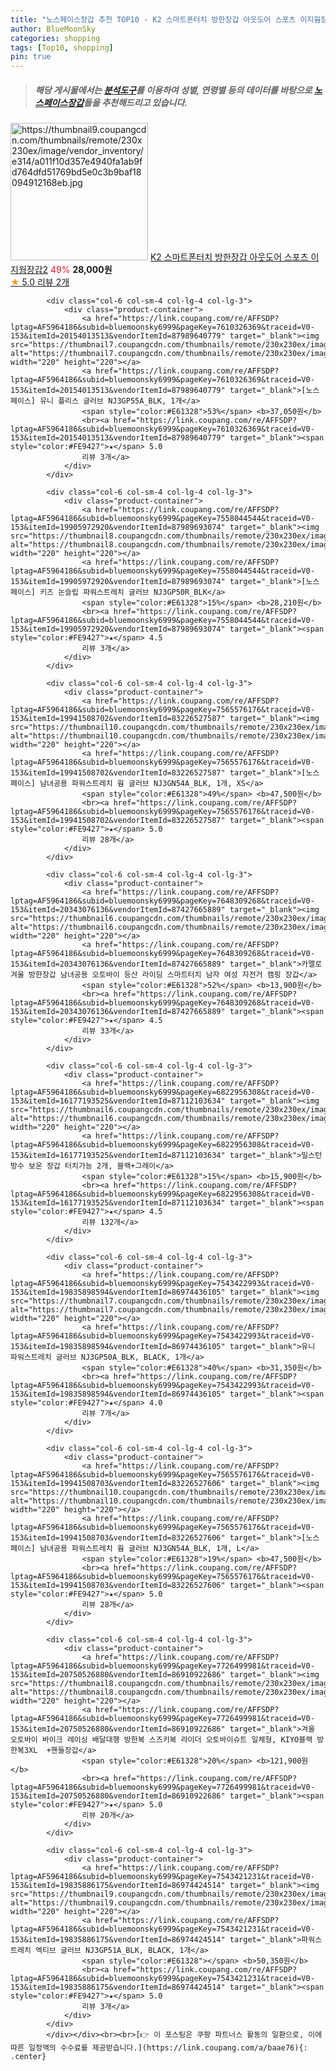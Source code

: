 ```yaml
---
title: "노스페이스장갑 추천 TOP10 - K2 스마트폰터치 방한장갑 아웃도어 스포츠 이지웜장갑2"
author: BlueMoonSky
categories: shopping
tags: [Top10, shopping]
pin: true
---
```


> ##### 해당 게시물에서는 [**분석도구**](https://itemscout.io/)를 이용하여 **성별**, **연령별** 등의 데이터를 바탕으로 [**노스페이스장갑**](https://link.coupang.com/a/baae76)들을 추천해드리고 있습니다.
<div class="container"><div class="row">
            <div class="col-6 col-sm-4 col-lg-4 col-lg-3">
                <div class="product-container">
                    <a href="https://link.coupang.com/re/AFFSDP?lptag=AF5964186&subid=bluemoonsky6999&pageKey=7710640471&traceid=V0-153&itemId=20668227412&vendorItemId=87361927505" target="_blank"><img src="https://thumbnail9.coupangcdn.com/thumbnails/remote/230x230ex/image/vendor_inventory/e314/a011f10d357e4940fa1ab9fd764dfd51769bd5e0c3b9baf18094912168eb.jpg" alt="https://thumbnail9.coupangcdn.com/thumbnails/remote/230x230ex/image/vendor_inventory/e314/a011f10d357e4940fa1ab9fd764dfd51769bd5e0c3b9baf18094912168eb.jpg" width="220" height="220"></a>
                    <a href="https://link.coupang.com/re/AFFSDP?lptag=AF5964186&subid=bluemoonsky6999&pageKey=7710640471&traceid=V0-153&itemId=20668227412&vendorItemId=87361927505" target="_blank">K2 스마트폰터치 방한장갑 아웃도어 스포츠 이지웜장갑2</a>
                    <span style="color:#E61328">49%</span> <b>28,000원</b>
                    <br><a href="https://link.coupang.com/re/AFFSDP?lptag=AF5964186&subid=bluemoonsky6999&pageKey=7710640471&traceid=V0-153&itemId=20668227412&vendorItemId=87361927505" target="_blank"><span style="color:#FE9427">★</span> 5.0
                    리뷰 2개</a>
                </div>
            </div>
            
            <div class="col-6 col-sm-4 col-lg-4 col-lg-3">
                <div class="product-container">
                    <a href="https://link.coupang.com/re/AFFSDP?lptag=AF5964186&subid=bluemoonsky6999&pageKey=7610326369&traceid=V0-153&itemId=20154013513&vendorItemId=87989640779" target="_blank"><img src="https://thumbnail7.coupangcdn.com/thumbnails/remote/230x230ex/image/vendor_inventory/dfc2/0e62a5ca1a89e7b3782b3ef19b6628a7f2045147bedee0f2e1cd6bb3a776.jpg" alt="https://thumbnail7.coupangcdn.com/thumbnails/remote/230x230ex/image/vendor_inventory/dfc2/0e62a5ca1a89e7b3782b3ef19b6628a7f2045147bedee0f2e1cd6bb3a776.jpg" width="220" height="220"></a>
                    <a href="https://link.coupang.com/re/AFFSDP?lptag=AF5964186&subid=bluemoonsky6999&pageKey=7610326369&traceid=V0-153&itemId=20154013513&vendorItemId=87989640779" target="_blank">[노스페이스] 유니 플리스 글러브 NJ3GP55A_BLK, 1개</a>
                    <span style="color:#E61328">53%</span> <b>37,050원</b>
                    <br><a href="https://link.coupang.com/re/AFFSDP?lptag=AF5964186&subid=bluemoonsky6999&pageKey=7610326369&traceid=V0-153&itemId=20154013513&vendorItemId=87989640779" target="_blank"><span style="color:#FE9427">★</span> 5.0
                    리뷰 3개</a>
                </div>
            </div>
            
            <div class="col-6 col-sm-4 col-lg-4 col-lg-3">
                <div class="product-container">
                    <a href="https://link.coupang.com/re/AFFSDP?lptag=AF5964186&subid=bluemoonsky6999&pageKey=7558044544&traceid=V0-153&itemId=19905972920&vendorItemId=87989693074" target="_blank"><img src="https://thumbnail8.coupangcdn.com/thumbnails/remote/230x230ex/image/vendor_inventory/b779/ca012c6771116a1dc402eef3a0c17cdce75f9a3f0cb706dc1afceeafdb57.jpg" alt="https://thumbnail8.coupangcdn.com/thumbnails/remote/230x230ex/image/vendor_inventory/b779/ca012c6771116a1dc402eef3a0c17cdce75f9a3f0cb706dc1afceeafdb57.jpg" width="220" height="220"></a>
                    <a href="https://link.coupang.com/re/AFFSDP?lptag=AF5964186&subid=bluemoonsky6999&pageKey=7558044544&traceid=V0-153&itemId=19905972920&vendorItemId=87989693074" target="_blank">[노스페이스] 키즈 논슬립 파워스트레치 글러브 NJ3GP50R_BLK</a>
                    <span style="color:#E61328">15%</span> <b>28,210원</b>
                    <br><a href="https://link.coupang.com/re/AFFSDP?lptag=AF5964186&subid=bluemoonsky6999&pageKey=7558044544&traceid=V0-153&itemId=19905972920&vendorItemId=87989693074" target="_blank"><span style="color:#FE9427">★</span> 4.5
                    리뷰 3개</a>
                </div>
            </div>
            
            <div class="col-6 col-sm-4 col-lg-4 col-lg-3">
                <div class="product-container">
                    <a href="https://link.coupang.com/re/AFFSDP?lptag=AF5964186&subid=bluemoonsky6999&pageKey=7565576176&traceid=V0-153&itemId=19941508702&vendorItemId=83226527587" target="_blank"><img src="https://thumbnail10.coupangcdn.com/thumbnails/remote/230x230ex/image/vendor_inventory/0dbc/10ee67b4847422ec16f05b9264c8af5c96c939d1bf1e7cde8a6784601154.jpg" alt="https://thumbnail10.coupangcdn.com/thumbnails/remote/230x230ex/image/vendor_inventory/0dbc/10ee67b4847422ec16f05b9264c8af5c96c939d1bf1e7cde8a6784601154.jpg" width="220" height="220"></a>
                    <a href="https://link.coupang.com/re/AFFSDP?lptag=AF5964186&subid=bluemoonsky6999&pageKey=7565576176&traceid=V0-153&itemId=19941508702&vendorItemId=83226527587" target="_blank">[노스페이스] 남녀공용 파워스트레치 웜 글러브 NJ3GN54A_BLK, 1개, XS</a>
                    <span style="color:#E61328">49%</span> <b>47,500원</b>
                    <br><a href="https://link.coupang.com/re/AFFSDP?lptag=AF5964186&subid=bluemoonsky6999&pageKey=7565576176&traceid=V0-153&itemId=19941508702&vendorItemId=83226527587" target="_blank"><span style="color:#FE9427">★</span> 5.0
                    리뷰 28개</a>
                </div>
            </div>
            
            <div class="col-6 col-sm-4 col-lg-4 col-lg-3">
                <div class="product-container">
                    <a href="https://link.coupang.com/re/AFFSDP?lptag=AF5964186&subid=bluemoonsky6999&pageKey=7648309268&traceid=V0-153&itemId=20343076136&vendorItemId=87427665889" target="_blank"><img src="https://thumbnail6.coupangcdn.com/thumbnails/remote/230x230ex/image/vendor_inventory/cfd1/c7b5ecb8fc1bd383ee53b23e9780bc4107d73c35f7c15f08ea2328d60ace.jpg" alt="https://thumbnail6.coupangcdn.com/thumbnails/remote/230x230ex/image/vendor_inventory/cfd1/c7b5ecb8fc1bd383ee53b23e9780bc4107d73c35f7c15f08ea2328d60ace.jpg" width="220" height="220"></a>
                    <a href="https://link.coupang.com/re/AFFSDP?lptag=AF5964186&subid=bluemoonsky6999&pageKey=7648309268&traceid=V0-153&itemId=20343076136&vendorItemId=87427665889" target="_blank">카멜로 겨울 방한장갑 남녀공용 오토바이 등산 라이딩 스마트터치 남자 여성 자전거 캠핑 장갑</a>
                    <span style="color:#E61328">52%</span> <b>13,900원</b>
                    <br><a href="https://link.coupang.com/re/AFFSDP?lptag=AF5964186&subid=bluemoonsky6999&pageKey=7648309268&traceid=V0-153&itemId=20343076136&vendorItemId=87427665889" target="_blank"><span style="color:#FE9427">★</span> 4.5
                    리뷰 33개</a>
                </div>
            </div>
            
            <div class="col-6 col-sm-4 col-lg-4 col-lg-3">
                <div class="product-container">
                    <a href="https://link.coupang.com/re/AFFSDP?lptag=AF5964186&subid=bluemoonsky6999&pageKey=6822956308&traceid=V0-153&itemId=16177193525&vendorItemId=87112103634" target="_blank"><img src="https://thumbnail6.coupangcdn.com/thumbnails/remote/230x230ex/image/vendor_inventory/fded/e64334c526b0722bc8a8013fb3847962d99721dd97787c96f52bae6f3029.jpg" alt="https://thumbnail6.coupangcdn.com/thumbnails/remote/230x230ex/image/vendor_inventory/fded/e64334c526b0722bc8a8013fb3847962d99721dd97787c96f52bae6f3029.jpg" width="220" height="220"></a>
                    <a href="https://link.coupang.com/re/AFFSDP?lptag=AF5964186&subid=bluemoonsky6999&pageKey=6822956308&traceid=V0-153&itemId=16177193525&vendorItemId=87112103634" target="_blank">밀스턴 방수 보온 장갑 터치가능 2개, 블랙+그레이</a>
                    <span style="color:#E61328">15%</span> <b>15,900원</b>
                    <br><a href="https://link.coupang.com/re/AFFSDP?lptag=AF5964186&subid=bluemoonsky6999&pageKey=6822956308&traceid=V0-153&itemId=16177193525&vendorItemId=87112103634" target="_blank"><span style="color:#FE9427">★</span> 4.5
                    리뷰 132개</a>
                </div>
            </div>
            
            <div class="col-6 col-sm-4 col-lg-4 col-lg-3">
                <div class="product-container">
                    <a href="https://link.coupang.com/re/AFFSDP?lptag=AF5964186&subid=bluemoonsky6999&pageKey=7543422993&traceid=V0-153&itemId=19835898594&vendorItemId=86974436105" target="_blank"><img src="https://thumbnail7.coupangcdn.com/thumbnails/remote/230x230ex/image/vendor_inventory/9e5e/fffcaed90e93e0c0334e0916d4bef3702eb0df00c5a3e6d07eb9718b83d9.jpg" alt="https://thumbnail7.coupangcdn.com/thumbnails/remote/230x230ex/image/vendor_inventory/9e5e/fffcaed90e93e0c0334e0916d4bef3702eb0df00c5a3e6d07eb9718b83d9.jpg" width="220" height="220"></a>
                    <a href="https://link.coupang.com/re/AFFSDP?lptag=AF5964186&subid=bluemoonsky6999&pageKey=7543422993&traceid=V0-153&itemId=19835898594&vendorItemId=86974436105" target="_blank">유니 파워스트레치 글러브 NJ3GP50A_BLK, BLACK, 1개</a>
                    <span style="color:#E61328">40%</span> <b>31,350원</b>
                    <br><a href="https://link.coupang.com/re/AFFSDP?lptag=AF5964186&subid=bluemoonsky6999&pageKey=7543422993&traceid=V0-153&itemId=19835898594&vendorItemId=86974436105" target="_blank"><span style="color:#FE9427">★</span> 4.0
                    리뷰 7개</a>
                </div>
            </div>
            
            <div class="col-6 col-sm-4 col-lg-4 col-lg-3">
                <div class="product-container">
                    <a href="https://link.coupang.com/re/AFFSDP?lptag=AF5964186&subid=bluemoonsky6999&pageKey=7565576176&traceid=V0-153&itemId=19941508703&vendorItemId=83226527606" target="_blank"><img src="https://thumbnail10.coupangcdn.com/thumbnails/remote/230x230ex/image/vendor_inventory/0dbc/10ee67b4847422ec16f05b9264c8af5c96c939d1bf1e7cde8a6784601154.jpg" alt="https://thumbnail10.coupangcdn.com/thumbnails/remote/230x230ex/image/vendor_inventory/0dbc/10ee67b4847422ec16f05b9264c8af5c96c939d1bf1e7cde8a6784601154.jpg" width="220" height="220"></a>
                    <a href="https://link.coupang.com/re/AFFSDP?lptag=AF5964186&subid=bluemoonsky6999&pageKey=7565576176&traceid=V0-153&itemId=19941508703&vendorItemId=83226527606" target="_blank">[노스페이스] 남녀공용 파워스트레치 웜 글러브 NJ3GN54A_BLK, 1개, L</a>
                    <span style="color:#E61328">19%</span> <b>47,500원</b>
                    <br><a href="https://link.coupang.com/re/AFFSDP?lptag=AF5964186&subid=bluemoonsky6999&pageKey=7565576176&traceid=V0-153&itemId=19941508703&vendorItemId=83226527606" target="_blank"><span style="color:#FE9427">★</span> 5.0
                    리뷰 28개</a>
                </div>
            </div>
            
            <div class="col-6 col-sm-4 col-lg-4 col-lg-3">
                <div class="product-container">
                    <a href="https://link.coupang.com/re/AFFSDP?lptag=AF5964186&subid=bluemoonsky6999&pageKey=7726499981&traceid=V0-153&itemId=20750526880&vendorItemId=86910922686" target="_blank"><img src="https://thumbnail8.coupangcdn.com/thumbnails/remote/230x230ex/image/vendor_inventory/92e0/3e3700d67618ceb4599f2eb8078e751d9f0a7a9d8aa1f4c138ae5b7acbb7.png" alt="https://thumbnail8.coupangcdn.com/thumbnails/remote/230x230ex/image/vendor_inventory/92e0/3e3700d67618ceb4599f2eb8078e751d9f0a7a9d8aa1f4c138ae5b7acbb7.png" width="220" height="220"></a>
                    <a href="https://link.coupang.com/re/AFFSDP?lptag=AF5964186&subid=bluemoonsky6999&pageKey=7726499981&traceid=V0-153&itemId=20750526880&vendorItemId=86910922686" target="_blank">겨울 오토바이 바이크 레이싱 배달대행 방한복 스즈키복 라이더 오토바이슈트 일체형, KIYO블랙 방한복3XL  +핸들장갑</a>
                    <span style="color:#E61328">20%</span> <b>121,900원</b>
                    <br><a href="https://link.coupang.com/re/AFFSDP?lptag=AF5964186&subid=bluemoonsky6999&pageKey=7726499981&traceid=V0-153&itemId=20750526880&vendorItemId=86910922686" target="_blank"><span style="color:#FE9427">★</span> 5.0
                    리뷰 20개</a>
                </div>
            </div>
            
            <div class="col-6 col-sm-4 col-lg-4 col-lg-3">
                <div class="product-container">
                    <a href="https://link.coupang.com/re/AFFSDP?lptag=AF5964186&subid=bluemoonsky6999&pageKey=7543421231&traceid=V0-153&itemId=19835886175&vendorItemId=86974424514" target="_blank"><img src="https://thumbnail9.coupangcdn.com/thumbnails/remote/230x230ex/image/vendor_inventory/243f/592fcad9dcf07c65f6380dcab4d67b8f3f054f5ba4c130c69db9eea4f525.jpg" alt="https://thumbnail9.coupangcdn.com/thumbnails/remote/230x230ex/image/vendor_inventory/243f/592fcad9dcf07c65f6380dcab4d67b8f3f054f5ba4c130c69db9eea4f525.jpg" width="220" height="220"></a>
                    <a href="https://link.coupang.com/re/AFFSDP?lptag=AF5964186&subid=bluemoonsky6999&pageKey=7543421231&traceid=V0-153&itemId=19835886175&vendorItemId=86974424514" target="_blank">파워스트레치 엑티브 글러브 NJ3GP51A_BLK, BLACK, 1개</a>
                    <span style="color:#E61328"></span> <b>50,350원</b>
                    <br><a href="https://link.coupang.com/re/AFFSDP?lptag=AF5964186&subid=bluemoonsky6999&pageKey=7543421231&traceid=V0-153&itemId=19835886175&vendorItemId=86974424514" target="_blank"><span style="color:#FE9427">★</span> 5.0
                    리뷰 3개</a>
                </div>
            </div>
            </div></div><br><br>[👉 이 포스팅은 쿠팡 파트너스 활동의 일환으로, 이에 따른 일정액의 수수료를 제공받습니다.](https://link.coupang.com/a/baae76){: .center}